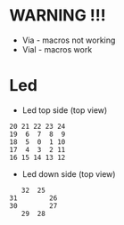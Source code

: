 
# WARNING !!!
* Via - macros not working
* Vial - macros work

# Led
* Led top side (top view)
```
20 21 22 23 24
19  6  7  8  9
18  5  0  1 10
17  4  3  2 11
16 15 14 13 12
```

* Led down side (top view)
```
   32  25
31        26  
30        27
   29  28
```


